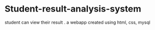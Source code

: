 # Student-result-analysis-system
student can view their result . a webapp created using html, css, mysql
